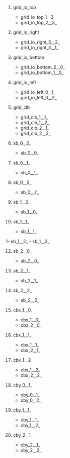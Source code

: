 1. grid_io_top
    - grid_io_top_1__3_
    - grid_io_top_2__3_

2. grid_io_right
    - grid_io_right_3__2_
    - grid_io_right_3__1_

3. grid_io_bottom
    - grid_io_bottom_2__0_
    - grid_io_bottom_1__0_

4. grid_io_left
    - grid_io_left_0__1_
    - grid_io_left_0__2_

5. grid_clb
    - grid_clb_1__1_
    - grid_clb_1__2_
    - grid_clb_2__1_
    - grid_clb_2__2_

6. sb_0__0_
    - sb_0__0_

7. sb_0__1_
    - sb_0__1_

8. sb_0__2_
    - sb_0__2_

9. sb_1__0_
    - sb_1__0_

10. sb_1__1_
    - sb_1__1_

1- sb_1__2_
    - sb_1__2_

12. sb_2__0_
    - sb_2__0_

13. sb_2__1_
    - sb_2__1_

14. sb_2__2_
    - sb_2__2_

15. cbx_1__0_
    - cbx_1__0_
    - cbx_2__0_

16. cbx_1__1_
    - cbx_1__1_
    - cbx_2__1_

17. cbx_1__2_
    - cbx_1__2_
    - cbx_2__2_

18. cby_0__1_
    - cby_0__1_
    - cby_0__2_

19. cby_1__1_
    - cby_1__1_
    - cby_1__2_

20. cby_2__1_
    - cby_2__1_
    - cby_2__2_
